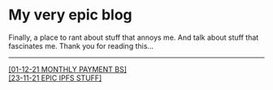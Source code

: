 # My very epic blog

Finally, a place to rant about stuff that annoys me. And talk about stuff that fascinates me. Thank you for reading this…

------

<div class="holder">
<a href="/posts/monthly_payment_bs.md" style="display: block;"><div class="post-link">[01-12-21 MONTHLY PAYMENT BS]</div></a>
<a href="/posts/epic_ipfs_stuff.md" style="display: block;"><div class="post-link">[23-11-21 EPIC IPFS STUFF]</div></a>
</div>
